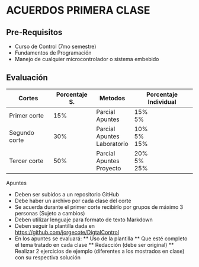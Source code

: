 # ACUERDOS PRIMERA CLASE
## Pre-Requisitos
* Curso de Control (7mo semestre)
* Fundamentos de Programación
* Manejo de cualquier microcontrolador o sistema embebido
## Evaluación
|Cortes        |Porcentaje S.|Metodos   |Porcentaje Individual |
|--------------|-----------|----------|----------|
|Primer corte  | 15%       |Parcial<br>Apuntes  | 15%<br> 5%       |
|Segundo corte | 30%       |Parcial<br>Apuntes<br>Laboratorio   |    10%<br>5%<br> 15%     |
|Tercer corte  | 50%       |Parcial<br>Apuntes<br>Proyecto    | 20%<br>5%<br>25%     |


Apuntes
* Deben ser subidos a un repositorio GitHub
* Debe haber un archivo por cada clase del corte
* Se acuerda durante el primer corte recibirlo por grupos de máximo 3 personas (Sujeto
a cambios)
* Deben utilizar lenguaje para formato de texto Markdown
* Deben seguir la plantilla dada en https://github.com/jorgecote/DigtalControl
* En los apuntes se evaluará:
** Uso de la plantilla
** Que esté completo el tema tratado en cada clase
** Redacción (debe ser original)
** Realizar 2 ejercicios de ejemplo (diferentes a los mostrados en clase) con su
respectiva solución
